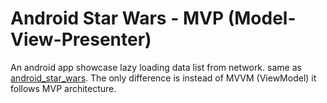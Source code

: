 # Android Star Wars - MVP (Model-View-Presenter)
An android app showcase lazy loading data list from network.
same as [android_star_wars](https://github.com/prashantgaykar/android_star_wars). The only difference is instead of MVVM (ViewModel) it follows MVP architecture.
